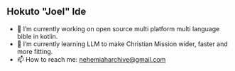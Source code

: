 ## Hokuto "Joel" Ide

- 🔭 I’m currently working on open source multi platform multi language bible in kotlin.
- 🌱 I’m currently learning LLM to make Christian Mission wider, faster and more fitting.
- 📫 How to reach me: nehemiaharchive@gmail.com

